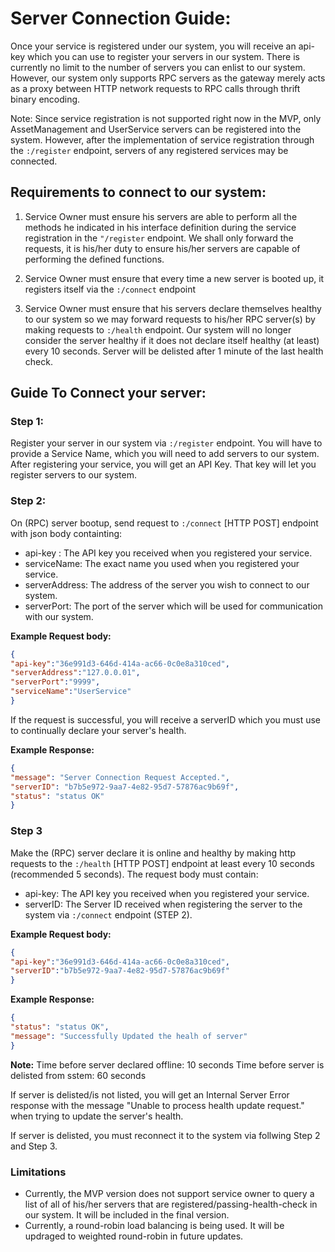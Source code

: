 # Server Connection Guide:

Once your service is registered under our system, you will receive an api-key which you can use to register your servers in our system. There is currently no limit to the number of servers you can enlist to our system. However, our system only supports RPC servers as the gateway merely acts as a proxy between HTTP network requests to RPC calls through thrift binary encoding.

Note: Since service registration is not supported right now in the MVP, only AssetManagement and UserService servers can be registered into the system. However, after the implementation of service registration through the `:/register` endpoint, servers of any registered services may be connected.

## Requirements to connect to our system:

1. Service Owner must ensure his servers are able to perform all the methods he indicated in his interface definition during the service registration in the `"/register` endpoint. We shall only forward the requests, it is his/her duty to ensure his/her servers are capable of performing the defined functions.

2. Service Owner must ensure that every time a new server is booted up, it registers itself via the `:/connect` endpoint

3. Service Owner must ensure that his servers declare themselves healthy to our system so we may forward requests to his/her RPC server(s) by making requests to `:/health` endpoint. Our system will no longer consider the server healthy if it does not declare itself healthy (at least) every 10 seconds. Server will be delisted after 1 minute of the last health check.

## Guide To Connect your server:

### Step 1:

Register your server in our system via `:/register` endpoint. You will have to provide a Service Name, which you will need to add servers to our system. After registering your service, you will get an API Key. That key will let you register servers to our system.

### Step 2:

On (RPC) server bootup, send request to `:/connect` [HTTP POST] endpoint with json body containting:

* api-key : The API key you received when you registered your service.
* serviceName: The exact name you used when you registered your service.
* serverAddress: The address of the server you wish to connect to our system.
* serverPort: The port of the server which will be used for communication with our system.

**Example Request body:**
```json
{
"api-key":"36e991d3-646d-414a-ac66-0c0e8a310ced",
"serverAddress":"127.0.0.01",
"serverPort":"9999",
"serviceName":"UserService"
}
```

If the request is successful, you will receive a serverID which you must use to continually declare your server's health.

**Example Response:**
```json
{
"message": "Server Connection Request Accepted.",
"serverID": "b7b5e972-9aa7-4e82-95d7-57876ac9b69f",
"status": "status OK"
}
```
### Step 3

Make the (RPC) server declare it is online and healthy by making http requests to the `:/health` [HTTP POST] endpoint at least every 10 seconds (recommended 5 seconds). The request body must contain:

* api-key: The API key you received when you registered your service.
* serverID: The Server ID received when registering the server to the system via `:/connect` endpoint (STEP 2).

**Example Request body:**
```json
{
"api-key":"36e991d3-646d-414a-ac66-0c0e8a310ced",
"serverID":"b7b5e972-9aa7-4e82-95d7-57876ac9b69f"
}
```
**Example Response:**
```json
{
"status": "status OK",
"message": "Successfully Updated the healh of server"
}
```

**Note:**
Time before server declared offline: 10 seconds
Time before server is delisted from sstem: 60 seconds

If server is delisted/is not listed, you will get an Internal Server Error response with the message "Unable to process health update request." when trying to update the server's health.

If server is delisted, you must reconnect it to the system via follwing Step 2 and Step 3.

### Limitations
* Currently, the MVP version does not support service owner to query a list of all of his/her servers that are registered/passing-health-check in our system. It will be included in the final version.
* Currently, a round-robin load balancing is being used. It will be updraged to weighted round-robin in future updates.
